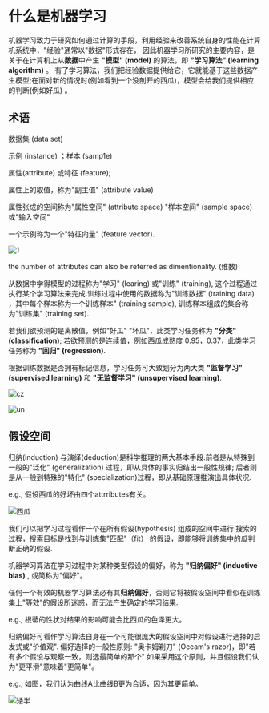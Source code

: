 # 什么是机器学习

机器学习致力于研究如何通过计算的手段，利用经验来改善系统自身的性能在计算机系统中，"经验"通常以"数据"形式存在，
因此机器学习所研究的主要内容，是关于在计算机上从**数据**中产生
**"模型" (model)** 的算法，即 **"学习算法" (learning algorithm)** 。 
有了学习算法，我们把经验数据提供给它，它就能基于这些数据产生模型;在面对新的情况时(例如看到一个没剖开的西瓜)，模型会给我们提供相应的判断(例如好瓜) 。

## 术语

数据集 (data set) 

示例 (instance) ；样本 (samp1e)

属性(attribute) 或特征 (feature); 

属性上的取值，称为"副主值" (attribute value)

属性张成的空间称为"属性空间" (attribute space) "样本空间" (sample space) 或"输入空间"

一个示例称为一个"特征向量" (feature vector). 

![1](https://user-images.githubusercontent.com/107236740/201712325-8031e445-7b6a-4152-b698-93e31a996bf1.png)

the number of attributes can also be referred as dimentionality. (维数)

从数据中学得模型的过程称为"学习" (learing) 或"训练" (training), 
这个过程通过执行某个学习算法来完成.训练过程中使用的数据称为"训练数据" (training data) ，其中每个样本称为一个训练样本" (training sample), 训练样本组成的集合称为"训练集" (training set). 

若我们欲预测的是离散值，例如"好瓜" "坏瓜"，此类学习任务称为 **"分类" (classification)**; 
若欲预测的是连续值，例如西瓜成熟度 0.95，0.37，此类学习任务称为 **"回归" (regression)**. 

根据训练数据是否拥有标记信息，学习任务可大致划分为两大类 **"监督学习"(supervised learning)** 和
**"无监督学习" (unsupervised learning)**.

![cz](https://user-images.githubusercontent.com/107236740/201914029-2a47e582-3e88-4836-8307-7c63ebd22e66.png)

![un](https://user-images.githubusercontent.com/107236740/201914055-93abe968-43f8-4860-ac62-bcc5e0840c73.png)

## 假设空间

归纳(induction) 与演绎(deduction)是科学推理的两大基本手段.前者是从特殊到一般的"泛化" (generalization) 过程，即从具体的事实归结出一般性规律;
后者则是从一般到特殊的"特化" (specialization)过程，即从基础原理推演出具体状况.

e.g., 假设西瓜的好坏由四个attrributes有关。

![西瓜](https://user-images.githubusercontent.com/107236740/201955126-e16e2cc9-d4bd-4cf2-b5d3-eb4e1c57f428.png)

我们可以把学习过程看作一个在所有假设(hypothesis) 组成的空间中进行
搜索的过程，搜索目标是找到与训练集"匹配"（fit） 的假设，即能够将训练集中的瓜判断正确的假设. 

机器学习算法在学习过程中对某种类型假设的偏好，称为 **"归纳偏好" (inductive bias)** , 或简称为"偏好"。

任何一个有效的机器学习算法必有其**归纳偏好**，否则它将被假设空间中看似在训练集上"等效"的假设所迷惑，而无法产生确定的学习结果.

e.g., 根蒂的性状对结果的影响可能会比西瓜的色泽更大。

归纳偏好可看作学习算法自身在一个可能很庞大的假设空间中对假设进行选择的启发式或"价值观".
偏好选择的一般性原则: "奥卡姆剃刀" (Occam's razor)，即"若有多个假设与观察一致，则选最简单的那个"
如果采用这个原则，并且假设我们认为"更平滑"意味着"更简单"。

e.g., 如图，我们认为曲线A比曲线B更为合适，因为其更简单。

![矮半](https://user-images.githubusercontent.com/107236740/201957845-6cf769fc-f9e9-4533-90ad-ec1407c89b05.png)
